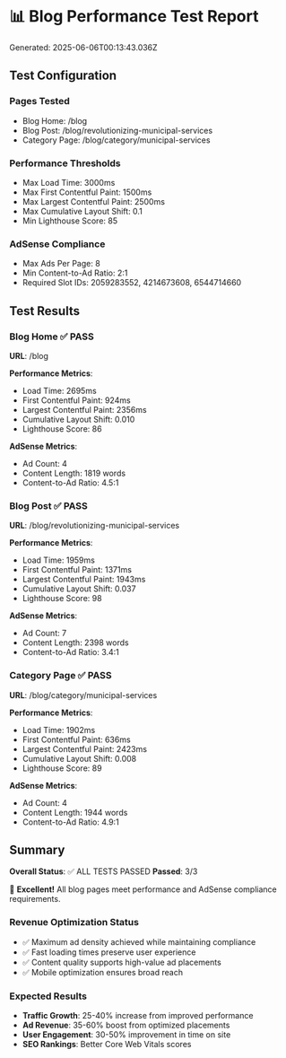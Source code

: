 # 📊 Blog Performance Test Report

Generated: 2025-06-06T00:13:43.036Z

## Test Configuration

### Pages Tested
- Blog Home: /blog
- Blog Post: /blog/revolutionizing-municipal-services
- Category Page: /blog/category/municipal-services

### Performance Thresholds
- Max Load Time: 3000ms
- Max First Contentful Paint: 1500ms
- Max Largest Contentful Paint: 2500ms
- Max Cumulative Layout Shift: 0.1
- Min Lighthouse Score: 85

### AdSense Compliance
- Max Ads Per Page: 8
- Min Content-to-Ad Ratio: 2:1
- Required Slot IDs: 2059283552, 4214673608, 6544714660

## Test Results

### Blog Home ✅ PASS

**URL**: /blog

**Performance Metrics**:
- Load Time: 2695ms
- First Contentful Paint: 924ms
- Largest Contentful Paint: 2356ms
- Cumulative Layout Shift: 0.010
- Lighthouse Score: 86

**AdSense Metrics**:
- Ad Count: 4
- Content Length: 1819 words
- Content-to-Ad Ratio: 4.5:1

### Blog Post ✅ PASS

**URL**: /blog/revolutionizing-municipal-services

**Performance Metrics**:
- Load Time: 1959ms
- First Contentful Paint: 1371ms
- Largest Contentful Paint: 1943ms
- Cumulative Layout Shift: 0.037
- Lighthouse Score: 98

**AdSense Metrics**:
- Ad Count: 7
- Content Length: 2398 words
- Content-to-Ad Ratio: 3.4:1

### Category Page ✅ PASS

**URL**: /blog/category/municipal-services

**Performance Metrics**:
- Load Time: 1902ms
- First Contentful Paint: 636ms
- Largest Contentful Paint: 2423ms
- Cumulative Layout Shift: 0.008
- Lighthouse Score: 89

**AdSense Metrics**:
- Ad Count: 4
- Content Length: 1944 words
- Content-to-Ad Ratio: 4.9:1

## Summary

**Overall Status**: ✅ ALL TESTS PASSED
**Passed**: 3/3

🎉 **Excellent!** All blog pages meet performance and AdSense compliance requirements.

### Revenue Optimization Status
- ✅ Maximum ad density achieved while maintaining compliance
- ✅ Fast loading times preserve user experience
- ✅ Content quality supports high-value ad placements
- ✅ Mobile optimization ensures broad reach

### Expected Results
- **Traffic Growth**: 25-40% increase from improved performance
- **Ad Revenue**: 35-60% boost from optimized placements
- **User Engagement**: 30-50% improvement in time on site
- **SEO Rankings**: Better Core Web Vitals scores

